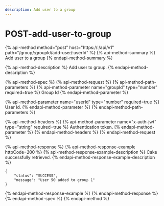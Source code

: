```yaml
---
description: Add user to a group
---
```


# POST-add-user-to-group

{% api-method method="post" host="https://<host>:<port>/api/v1" path="/group/:groupId/add-user/:userId" %}
{% api-method-summary %}
Add user to a group
{% endapi-method-summary %}

{% api-method-description %}
Add user to group.
{% endapi-method-description %}

{% api-method-spec %}
{% api-method-request %}
{% api-method-path-parameters %}
{% api-method-parameter name="groupId" type="number" required=true %}
Group Id
{% endapi-method-parameter %}

{% api-method-parameter name="userId" type="number" required=true %}
User Id.
{% endapi-method-parameter %}
{% endapi-method-path-parameters %}

{% api-method-headers %}
{% api-method-parameter name="x-auth-jwt" type="string" required=true %}
Authentication token.
{% endapi-method-parameter %}
{% endapi-method-headers %}
{% endapi-method-request %}

{% api-method-response %}
{% api-method-response-example httpCode=200 %}
{% api-method-response-example-description %}
Cake successfully retrieved.
{% endapi-method-response-example-description %}

```
{
    "status": "SUCCESS",
    "message": "User 50 added to group 1"
}
```
{% endapi-method-response-example %}
{% endapi-method-response %}
{% endapi-method-spec %}
{% endapi-method %}



